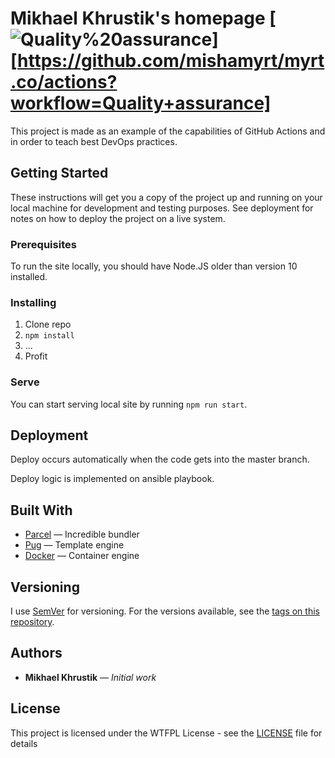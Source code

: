 # Mikhael Khrustik's homepage [![Quality%20assurance](https://github.com/mishamyrt/myrt.co/workflows/Quality%20assurance/badge.svg)][https://github.com/mishamyrt/myrt.co/actions?workflow=Quality+assurance]

This project is made as an example of the capabilities of GitHub Actions and in order to teach best DevOps practices.

## Getting Started

These instructions will get you a copy of the project up and running on your local machine for development and testing purposes. See deployment for notes on how to deploy the project on a live system.

### Prerequisites

To run the site locally, you should have Node.JS older than version 10 installed.

### Installing

1.  Clone repo
2.  `npm install`
3.  ...
4.  Profit

### Serve

You can start serving local site by running `npm run start`.

## Deployment

Deploy occurs automatically when the code gets into the master branch.

Deploy logic is implemented on ansible playbook.

## Built With

-   [Parcel](https://parceljs.org/) — Incredible bundler
-   [Pug](https://pugjs.org/) — Template engine
-   [Docker](https://www.docker.com/) — Container engine

## Versioning

I use [SemVer](http://semver.org/) for versioning. For the versions available, see the [tags on this repository](https://github.com/mishamyrt/myrt.co/tags).

## Authors

-   **Mikhael Khrustik** — _Initial work_

## License

This project is licensed under the WTFPL License - see the [LICENSE](LICENSE) file for details
